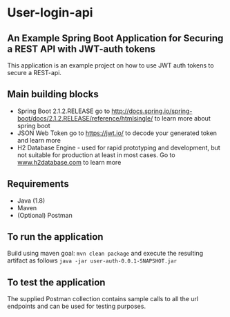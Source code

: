 # User-login-api
## An Example Spring Boot Application for Securing a REST API with JWT-auth tokens

This application is an example project on how to use JWT auth tokens to secure a REST-api. 

## Main building blocks
 * Spring Boot 2.1.2.RELEASE go to http://docs.spring.io/spring-boot/docs/2.1.2.RELEASE/reference/htmlsingle/ to learn more about spring boot
 * JSON Web Token go to https://jwt.io/ to decode your generated token and learn more
 * H2 Database Engine - used for rapid prototyping and development, but not suitable for production at least in most cases. Go to www.h2database.com to learn more

## Requirements
* Java (1.8)
* Maven
* (Optional) Postman

## To run the application
Build using maven goal: `mvn clean package` and execute the resulting artifact as follows `java -jar user-auth-0.0.1-SNAPSHOT.jar`

## To test the application
The supplied Postman collection contains sample calls to all the url endpoints and can be used for testing purposes.

